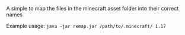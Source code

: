 A simple to map the files in the minecraft asset folder into their correct names

Example usage:
`java -jar remap.jar /path/to/.minecraft/ 1.17`